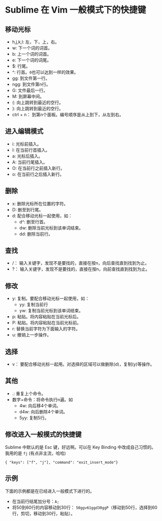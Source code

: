 # Sublime 在 Vim 一般模式下的快捷键
## 移动光标
* h,j,k,l: 左，下，上，右。
* w: 下一个词的词首。
* b: 上一个词的词首。
* e: 下一个词的词尾。
* $: 行尾。
* ^: 行首。`0`也可以达到一样的效果。
* gg: 到文件第一行。
* ngg: 到文件第n行。
* G: 文件最后一行。
* M: 到屏幕中间。
* {: 向上跳转到最近的空行。
* }: 向上跳转到最近的空行。
* ctrl + n： 到第n个面板。编号顺序是从上到下，从左到右。

## 进入编辑模式
* i: 光标前插入。
* I: 在当前行首插入。
* a: 光标后插入。
* A: 当前行尾插入。
* O: 在当前行之前插入新行。
* o: 在当前行之后插入新行。

## 删除
* x: 删除光标所在位置的字符。
* D: 删至到行尾。
* d: 配合移动光标一起使用，如：
  * d^: 删至行首。
  * dw: 删除当前光标到该单词结束。
  * dd: 删除当前行。

## 查找
* /： 输入关键字，发现不是要找的，直接在按n，向后查找直到找到为止。
* ?： 输入关键字，发现不是要找的，直接在按n，向前查找直到找到为止。

## 修改
* y: 复制。要配合移动光标一起使用，如：
    * yy: 复制当前行
    * yw: 复制当前光标到该单词结束。
* p: 粘贴。将内容粘贴在当前光标后。
* P: 粘贴。将内容粘贴在当前光标前。
* r: 替换当前字符为下面输入的字符。
* u: 撤销上一步操作。

## 选择
* v： 要配合移动光标一起用。对选择的区域可以做删除(d)，复制(y)等操作。

## 其他
* .: 重复上个命令。
* 数字+命令：将命令执行n遍。如
  * 4w: 向后移4个单词。
  * d4w: 向后删除4个单词。
  * 5yy: 复制5行。

## 修改进入一般模式的快捷键
Sublime 中默认的是 Esc 键，好远啊。可以在 Key Binding 中改成自己习惯的。 我用的是 `fj` (有点非主流，哈哈)
```
{ "keys": ["f", "j"], "command": "exit_insert_mode"}
```

## 示例
下面的示例都是在已经进入一般模式下进行的。

* 在当前行结尾加分号：`A;`
* 将50到60行的内容移动到30行： `50ggv61ggd30ggP`（移动到50行，选择到60行，剪切，移动到30行，粘贴）。

